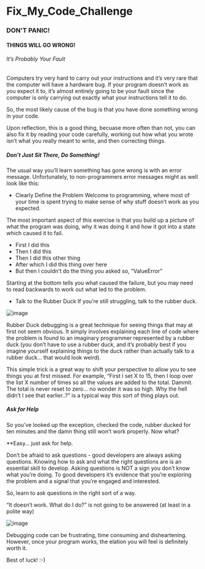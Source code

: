 # Fix_My_Code_Challenge 
### DON'T PANIC!
#### THINGS WILL GO WRONG!

###### It’s Probably Your Fault
Computers try very hard to carry out your instructions and it’s very rare that the computer will have a hardware bug. If your program doesn’t work as you expect it to, it’s almost entirely going to be your fault since the computer is only carrying out exactly what your instructions tell it to do.

So, the most likely cause of the bug is that you have done something wrong in your code.

Upon reflection, this is a good thing, becuase more often than not, you can also fix it by reading your code carefully, working out how what you wrote isn’t what you really meant to write, and then correcting things.

##### Don’t Just Sit There, Do Something!
The usual way you’ll learn something has gone wrong is with an error message. Unfortunately, to non-programmers error messages might as well look like this:

- Clearly Define the Problem
Welcome to programming, where most of your time is spent trying to make sense of why stuff doesn’t work as you expected.

The most important aspect of this exercise is that you build up a picture of what the program was doing, why it was doing it and how it got into a state which caused it to fail.

- First I did this
- Then I did this
-  Then I did this other thing
-  After which I did this thing over here
-  But then I couldn’t do the thing you asked so, “ValueError”

Starting at the bottom tells you what caused the failure, but you may need to read backwards to work out what led to the problem.

- Talk to the Rubber Duck
If you’re still struggling, talk to the rubber duck.

![image](https://user-images.githubusercontent.com/105078661/221299228-f2da2ab8-7f38-4b8d-b537-5d02f2c9d992.png)

Rubber Duck debugging is a great technique for seeing things that may at first not seem obvious. It simply involves explaining each line of code where the problem is found to an imaginary programmer represented by a rubber duck (you don’t have to use a rubber duck, and it’s probably best if you imagine yourself explaining things to the duck rather than actually talk to a rubber duck… that would look weird).

This simple trick is a great way to shift your perspective to allow you to see things you at first missed. For example, “First I set X to 15, then I loop over the list X number of times so all the values are added to the total. Dammit. The total is never reset to zero… no wonder it was so high. Why the hell didn’t I see that earlier..?” is a typical way this sort of thing plays out.

##### Ask for Help
So you’ve looked up the exception, checked the code, rubber ducked for ten minutes and the damn thing still won’t work properly. Now what?

**Easy… just ask for help.

Don’t be afraid to ask questions - good developers are always asking questions. Knowing how to ask and what the right questions are is an essential skill to develop. Asking questions is NOT a sign you don’t know what you’re doing. To good developers it’s evidence that you’re exploring the problem and a signal that you’re engaged and interested.

So, learn to ask questions in the right sort of a way.

“It doesn’t work. What do I do?” is not going to be answered (at least in a polite way)

![image](https://user-images.githubusercontent.com/105078661/221299512-6a635881-6107-4fad-b0fe-a345af55632c.png)

Debugging code can be frustrating, time consuming and disheartening. However, once your program works, the elation you will feel is definitely worth it.

Best of luck! :-)
